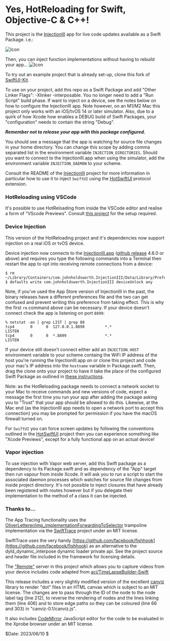 # Yes, HotReloading for Swift, Objective-C & C++!

This project is the [InjectionIII](https://github.com/johnno1962/InjectionIII) app
for live code updates available as a Swift Package. i.e.:

![Icon](http://johnholdsworth.com/HotAdding.png)

Then, you can inject function implementations without having to rebuild your app...
![Icon](http://johnholdsworth.com/HotReloading.png)

To try out an example project that is already set-up, clone this fork of
[SwiftUI-Kit](https://github.com/johnno1962/SwiftUI-Kit).

To use on your project, add this repo as a Swift Package and add 
"Other Linker Flags": -Xlinker -interposable. You no longer need
to add a "Run Script" build phase. If want to inject on a device, 
see the notes below on how to configure the InjectionIII app.
Note however, on an M1/M2 Mac this project only works with 
an iOS/tvOS 14 or later simulator. Also, due to a quirk of how
Xcode how enables a DEBUG build of Swift Packages, your 
"configuration" needs to contain the string "Debug".

***Remember not to release your app with this package configured.***

You should see a message that the app is watching for source file 
changes in your home directory. You can change this scope by
adding comma separated list in the environment variable
`INJECTION_DIRECTORIES`.  Should you want to connect to the 
InjectionIII.app when using the simulator, add the environment 
variable `INJECTION_DAEMON` to your scheme.

Consult the README of the [InjectionIII](https://github.com/johnno1962/InjectionIII)
project for more information in particular how to use it to inject `SwiftUI` using the
[HotSwiftUI](https://github.com/johnno1962/HotSwiftUI) protocol extension.

### HotReloading using VSCode

It's possible to use HotReloading from inside the VSCode editor and realise a
form of "VScode Previews". Consult [this project](https://github.com/markst/hotreloading-vscode-ios) for the setup required.

### Device Injection

This version of the HotReloading project and it's dependencies now support
injection on a real iOS or tvOS device. 

Device injection now connects to the [InjectionIII.app](https://github.com/johnno1962/InjectionIII)
([github release](https://github.com/johnno1962/InjectionIII/releases)
4.6.0 or above) and requires you type the following commands into a Terminal 
then restart the app to opt into receiving remote connections from a device:

    $ rm ~/Library/Containers/com.johnholdsworth.InjectionIII/Data/Library/Preferences/com.johnholdsworth.InjectionIII.plist
    $ defaults write com.johnholdsworth.InjectionIII deviceUnlock any
    
Note, if you've used the App Store version of InjectionIII in the past,
the binary releases have a different preferences file and the two can
get confused and prevent writing this preference from taking effect.
This is why the first `rm` command above can be necessary. If your
device doesn't connect check the app is listening on port `8899`:

```
% netstat -an | grep LIST | grep 88
tcp4       0      0  127.0.0.1.8898         *.*                    LISTEN
tcp4       0      0  *.8899                 *.*                    LISTEN
```
If your device still doesn't connect either add an `INJECTION_HOST`
environment variable to your scheme containg the WiFi IP address of
the host you're running the InjectionIII.app on or clone this project and 
code your mac's IP address into the  `hostname` variable in Package.swift.
Then, drag the clone onto your project to have it take the place of the
configured Swift Package as outlined in [these instructions](https://developer.apple.com/documentation/xcode/editing-a-package-dependency-as-a-local-package).

Note: as the HotReloading package needs to connect a network
socket to your Mac to receive commands and new versions of code, expect
a message the first time you run your app after adding the package
asking you to "Trust" that your app should be allowed to do this.
Likewise, at the Mac end (as the InjectionIII app needs to open
a network port to accept this connection) you may be prompted for
permission if you have the macOS firewall turned on.

For `SwiftUI` you can force screen updates by following the conventions 
outlined in the [HotSwiftUI](https://github.com/johnno1962/HotSwiftUI) 
project then you can experience something like "Xcode Previews", except 
for a fully functional app on an actual device!

### Vapor injection

To use injection with Vapor web server, add this Swift package as a
dependency to its Package.swift and as dependency of the "App" target
then run vapour from inside Xcode. It will ask you to run a script to start
the associated daemon processes which watches for source file changes
from inside project directory. It's not possible to inject closures that have
already been registered with routes however but if you delegate their 
implementation to the method of a class it can be injected.

### Thanks to...

The App Tracing functionality uses the [OliverLetterer/imp_implementationForwardingToSelector](https://github.com/OliverLetterer/imp_implementationForwardingToSelector) trampoline implementation
via the [SwiftTrace](https://github.com/johnno1962/SwiftTrace) project under an MIT license.

SwiftTrace uses the very handy [https://github.com/facebook/fishhook](https://github.com/facebook/fishhook)
as an alternative to the dyld_dynamic_interpose dynamic loader private api. See the
 project source and header file included in the framework for licensing details.

The ["Remote"](https://github.com/johnno1962/Remote) server in this project which
allows you to capture videos from your device includes code adapted from
[acj/TimeLapseBuilder-Swift](https://github.com/acj/TimeLapseBuilder-Swift)

This release includes a very slightly modified version of the excellent
[canviz](https://code.google.com/p/canviz/) library to render "dot" files
in an HTML canvas which is subject to an MIT license. The changes are to pass
through the ID of the node to the node label tag (line 212), to reverse
the rendering of nodes and the lines linking them (line 406) and to
store edge paths so they can be coloured (line 66 and 303) in "canviz-0.1/canviz.js".

It also includes [CodeMirror](http://codemirror.net/) JavaScript editor for
the code to be evaluated in the Xprobe browser under an MIT license.

$Date: 2023/06/10 $
